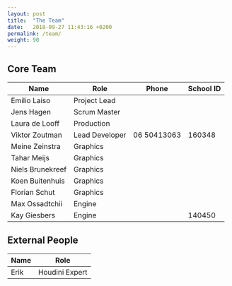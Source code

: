 ```yaml
---
layout: post
title:  "The Team"
date:   2018-09-27 11:43:16 +0200
permalink: /team/
weight: 90
---
```


## Core Team

Name | Role | Phone | School ID
-----|------|-------|----------
Emilio Laiso | Project Lead
Jens Hagen | Scrum Master
Laura de Looff | Production
Viktor Zoutman | Lead Developer | 06 50413063 | 160348
Meine Zeinstra | Graphics
Tahar Meijs | Graphics
Niels Brunekreef | Graphics
Koen Buitenhuis | Graphics
Florian Schut | Graphics
Max Ossadtchii | Engine
Kay Giesbers | Engine | | 140450

## External People

Name | Role
-|-
Erik | Houdini Expert
